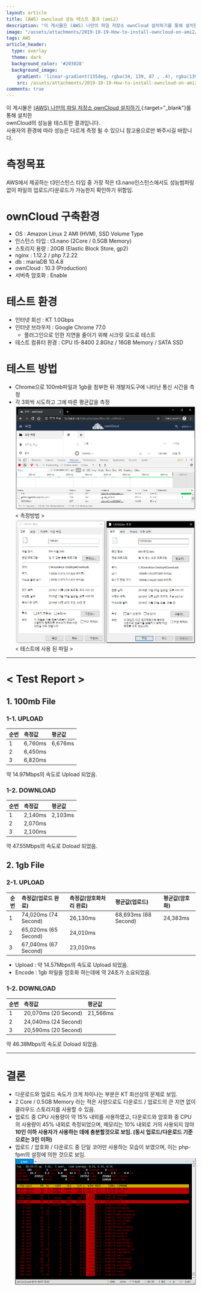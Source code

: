 ```yaml
---
layout: article
title: (AWS) owncloud 성능 테스트 결과 (ami2)
description: "이 게시물은 (AWS) 나만의 파일 저장소 ownCloud 설치하기를 통해 설치한 ownCloud의 성능을 테스트한 결과입니다."
image: "/assets/attachments/2019-10-19-How-to-install-owncloud-on-ami2/cover.png"
tags: AWS
article_header:
  type: overlay
  theme: dark
  background_color: '#203028'
  background_image:
    gradient: 'linear-gradient(135deg, rgba(34, 139, 87 , .4), rgba(139, 34, 139, .4))'
    src: /assets/attachments/2019-10-19-How-to-install-owncloud-on-ami2/cover.png
comments: true
---
```


이 게시물은 [(AWS) 나만의 파일 저장소 ownCloud 설치하기 ](/2019/10/19/How-to-install-owncloud-on-ami2.html){:target="_blank"}를 통해 설치한  
ownCloud의 성능을 테스트한 결과입니다.  
사용자의 환경에 따라 성능은 다르게 측정 될 수 있으니 참고용으로만 봐주시길 바랍니다.


# 측정목표
AWS에서 제공하는 t3인스턴스 타입 중 가장 작은 t3.nano인스턴스에서도 성능범퍼링 없이 파일의 업로드/다운로드가 가능한지 확인하기 위함임.


# ownCloud 구축환경
- OS : Amazon Linux 2 AMI (HVM), SSD Volume Type
- 인스턴스 타입 : t3.nano (2Core / 0.5GB Memory)
- 스토리지 용량 : 20GB (Elastic Block Store, gp2)
- nginx : 1.12.2 / php 7.2.22
- db : mariaDB 10.4.8
- ownCloud : 10.3 (Production)
- 서버측 암호화 : Enable

# 테스트 환경
- 인터넷 회선 : KT 1.0Gbps
- 인터넷 브라우저 : Google Chrome 77.0
    - 플러그인으로 인한 지연을 줄이기 위해 시크릿 모드로 테스트
- 테스트 컴퓨터 환경 : CPU I5-8400 2.8Ghz / 16GB Memory / SATA SSD

# 테스트 방법
- Chrome으로 100mb파일과 1gb을 첨부한 뒤 개발자도구에 나타난 통신 시간을 측정
- 각 3회씩 시도하고 그에 따른 평균값을 측정
![oneCloud-Logo](/assets/attachments/2019-10-20-owncloud-performance-test-on-ami2/data_sample.png)
< 측정방법 >
![oneCloud-Logo](/assets/attachments/2019-10-20-owncloud-performance-test-on-ami2/test_files.png)
< 테스트에 사용 된 파일 >



* * *



# < Test Report >
## 1. 100mb File
### 1-1. UPLOAD

| 순번        | 측정값      | 평균값        |
| ---------- | :--------- | :----------  |
| 1          | 6,760ms    | 6,676ms      |
| 2          | 6,450ms    |
| 3          | 6,820ms    |

약 14.97Mbps의 속도로 Upload 되었음.

### 1-2. DOWNLOAD

| 순번        | 측정값      | 평균값        |
| ---------- | :--------- | :----------  |
| 1          | 2,140ms    | 2,103ms      |
| 2          | 2,070ms    |
| 3          | 2,100ms    |

약 47.55Mbps의 속도로 Doload 되었음.


## 2. 1gb File
### 2-1. UPLOAD

| 순번        | 측정값(업로드 완료)      | 측정값(암호화처리 완료)  | 평균값(업로드)          | 평균값(암호화)         |
| ---------- | :---------             | :----------          | :----------           | :----------          |
| 1          | 74,020ms (74 Second)   | 26,130ms             | 68,693ms (68 Second)  | 24,383ms             |
| 2          | 65,020ms (65 Second)   | 24,010ms             |||
| 3          | 67,040ms (67 Second)   | 23,010ms             |||

- Upload : 약 14.57Mbps의 속도로 Upload 되었음.
- Encode : 1gb 파일을 암호화 하는데에 약 24초가 소요되었음.

### 1-2. DOWNLOAD

| 순번        | 측정값      | 평균값        |
| ---------- | :--------- | :----------  |
| 1          | 20,070ms (20 Second)    | 21,566ms    |
| 2          | 24,040ms (24 Second)    |
| 3          | 20,590ms (20 Second)    |

약 46.38Mbps의 속도로 Doload 되었음.



* * *


# 결론
- 다운로드와 업로드 속도가 크게 차이나는 부분은 KT 회선상의 문제로 보임.
- 2 Core / 0.5GB Memory 라는 적은 사양으로도 다운로드 / 업로드의 큰 지연 없이 클라우드 스토리지를 사용할 수 있음.
- 업로드 중 CPU 사용량이 약 15% 내외를 사용하였고, 다운로드와 암호화 중 CPU의 사용량이 45% 내외로 측정되었으며, 메모리는 10% 내외로 거의 사용되지 않아 **10인 이하 사용자가 사용하는 데에 충분할것으로 보임. (동시 업로드/다운로드 기준으로는 3인 이하)**
- 업로드 / 암호화 / 다운로드 중 단일 코어만 사용하는 모습이 보였으며, 이는 php-fpm의 설정에 의한 것으로 보임.
![다운로드/암호화 중 서버 CPU 모습](/assets/attachments/2019-10-20-owncloud-performance-test-on-ami2/server_download.png)
